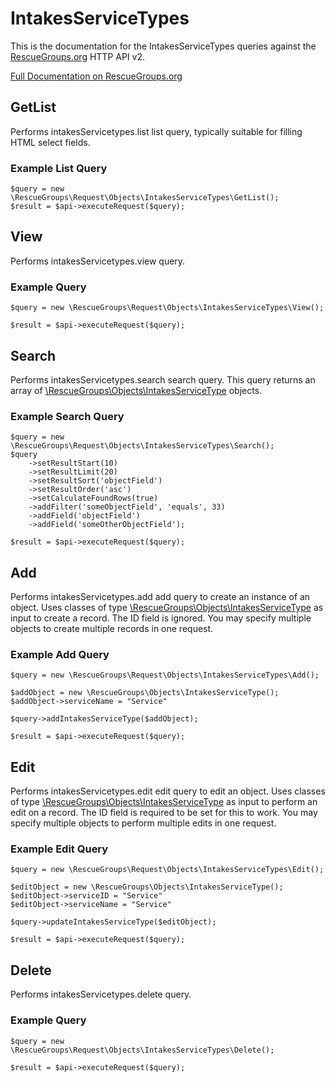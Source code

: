 # IntakesServiceTypes

This is the documentation for the IntakesServiceTypes queries against the [RescueGroups.org](https://www.rescuegroups.org/) HTTP API v2.

[Full Documentation on RescueGroups.org](https://userguide.rescuegroups.org/display/APIDG/Object+definitions#Objectdefinitions-intakesServicetypes)

## GetList


Performs intakesServicetypes.list list query, typically suitable for filling HTML select fields.

### Example List Query

    $query = new \RescueGroups\Request\Objects\IntakesServiceTypes\GetList();
    $result = $api->executeRequest($query);





## View






Performs intakesServicetypes.view query.

### Example Query

    $query = new \RescueGroups\Request\Objects\IntakesServiceTypes\View();

    $result = $api->executeRequest($query);


## Search

Performs intakesServicetypes.search search query. This query returns an array of [\RescueGroups\Objects\IntakesServiceType](../../src/Objects/IntakesServiceType.php) objects.

### Example Search Query

    $query = new \RescueGroups\Request\Objects\IntakesServiceTypes\Search();
    $query
        ->setResultStart(10)
        ->setResultLimit(20)
        ->setResultSort('objectField')
        ->setResultOrder('asc')
        ->setCalculateFoundRows(true)
        ->addFilter('someObjectField', 'equals', 33)
        ->addField('objectField')
        ->addField('someOtherObjectField');

    $result = $api->executeRequest($query);






## Add




Performs intakesServicetypes.add add query to create an instance of an object. Uses classes of type [\RescueGroups\Objects\IntakesServiceType](../../src/Objects/IntakesServiceType.php) as input to create a record. The ID field is ignored. You may specify multiple objects to create multiple records in one request.

### Example Add Query

    $query = new \RescueGroups\Request\Objects\IntakesServiceTypes\Add();

    $addObject = new \RescueGroups\Objects\IntakesServiceType();
    $addObject->serviceName = "Service"

    $query->addIntakesServiceType($addObject);

    $result = $api->executeRequest($query);



## Edit



Performs intakesServicetypes.edit edit query to edit an object. Uses classes of type [\RescueGroups\Objects\IntakesServiceType](../../src/Objects/IntakesServiceType.php) as input to perform an edit on a record. The ID field is required to be set for this to work. You may specify multiple objects to perform multiple edits in one request.

### Example Edit Query

    $query = new \RescueGroups\Request\Objects\IntakesServiceTypes\Edit();

    $editObject = new \RescueGroups\Objects\IntakesServiceType();
    $editObject->serviceID = "Service"
    $editObject->serviceName = "Service"

    $query->updateIntakesServiceType($editObject);

    $result = $api->executeRequest($query);




## Delete






Performs intakesServicetypes.delete query.

### Example Query

    $query = new \RescueGroups\Request\Objects\IntakesServiceTypes\Delete();

    $result = $api->executeRequest($query);


